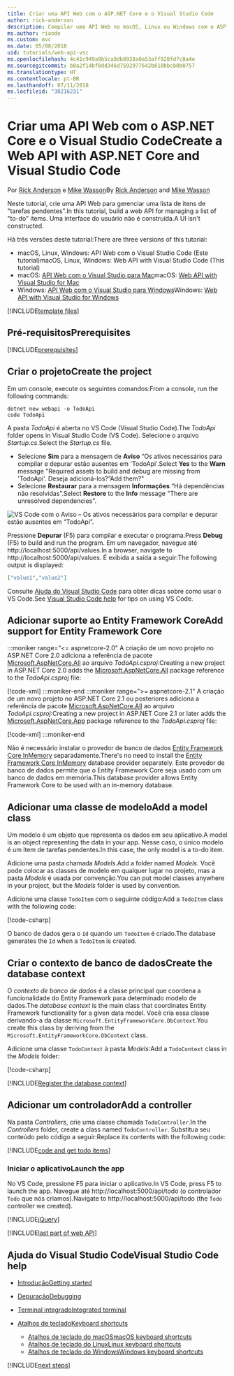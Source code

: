 ```yaml
---
title: Criar uma API Web com o ASP.NET Core e o Visual Studio Code
author: rick-anderson
description: Compilar uma API Web no macOS, Linux ou Windows com o ASP.NET Core MVC e o Visual Studio Code
ms.author: riande
ms.custom: mvc
ms.date: 05/08/2018
uid: tutorials/web-api-vsc
ms.openlocfilehash: 4c41c949a9b5ca8db8928a0a53aff928fd7c8a4e
ms.sourcegitcommit: b8a2f14bf8dd346d7592977642b610bbcb0b0757
ms.translationtype: HT
ms.contentlocale: pt-BR
ms.lasthandoff: 07/11/2018
ms.locfileid: "38216231"
---
```

# <a name="create-a-web-api-with-aspnet-core-and-visual-studio-code"></a><span data-ttu-id="b2608-103">Criar uma API Web com o ASP.NET Core e o Visual Studio Code</span><span class="sxs-lookup"><span data-stu-id="b2608-103">Create a Web API with ASP.NET Core and Visual Studio Code</span></span>

<span data-ttu-id="b2608-104">Por [Rick Anderson](https://twitter.com/RickAndMSFT) e [Mike Wasson](https://github.com/mikewasson)</span><span class="sxs-lookup"><span data-stu-id="b2608-104">By [Rick Anderson](https://twitter.com/RickAndMSFT) and [Mike Wasson](https://github.com/mikewasson)</span></span>

<span data-ttu-id="b2608-105">Neste tutorial, crie uma API Web para gerenciar uma lista de itens de "tarefas pendentes".</span><span class="sxs-lookup"><span data-stu-id="b2608-105">In this tutorial, build a web API for managing a list of "to-do" items.</span></span> <span data-ttu-id="b2608-106">Uma interface do usuário não é construída.</span><span class="sxs-lookup"><span data-stu-id="b2608-106">A UI isn't constructed.</span></span>

<span data-ttu-id="b2608-107">Há três versões deste tutorial:</span><span class="sxs-lookup"><span data-stu-id="b2608-107">There are three versions of this tutorial:</span></span>

* <span data-ttu-id="b2608-108">macOS, Linux, Windows: API Web com o Visual Studio Code (Este tutorial)</span><span class="sxs-lookup"><span data-stu-id="b2608-108">macOS, Linux, Windows: Web API with Visual Studio Code (This tutorial)</span></span>
* <span data-ttu-id="b2608-109">macOS: [API Web com o Visual Studio para Mac](xref:tutorials/first-web-api-mac)</span><span class="sxs-lookup"><span data-stu-id="b2608-109">macOS: [Web API with Visual Studio for Mac](xref:tutorials/first-web-api-mac)</span></span>
* <span data-ttu-id="b2608-110">Windows: [API Web com o Visual Studio para Windows](xref:tutorials/first-web-api)</span><span class="sxs-lookup"><span data-stu-id="b2608-110">Windows: [Web API with Visual Studio for Windows](xref:tutorials/first-web-api)</span></span>

<!-- WARNING: The code AND images in this doc are used by uid: tutorials/web-api-vsc, tutorials/first-web-api-mac and tutorials/first-web-api. If you change any code/images in this tutorial, update uid: tutorials/web-api-vsc -->

[!INCLUDE[template files](../includes/webApi/intro.md)]

## <a name="prerequisites"></a><span data-ttu-id="b2608-111">Pré-requisitos</span><span class="sxs-lookup"><span data-stu-id="b2608-111">Prerequisites</span></span>

[!INCLUDE[prerequisites](~/includes/net-core-prereqs-vscode.md)]

## <a name="create-the-project"></a><span data-ttu-id="b2608-112">Criar o projeto</span><span class="sxs-lookup"><span data-stu-id="b2608-112">Create the project</span></span>

<span data-ttu-id="b2608-113">Em um console, execute os seguintes comandos:</span><span class="sxs-lookup"><span data-stu-id="b2608-113">From a console, run the following commands:</span></span>

```console
dotnet new webapi -o TodoApi
code TodoApi
```

<span data-ttu-id="b2608-114">A pasta *TodoApi* é aberta no VS Code (Visual Studio Code).</span><span class="sxs-lookup"><span data-stu-id="b2608-114">The *TodoApi* folder opens in Visual Studio Code (VS Code).</span></span> <span data-ttu-id="b2608-115">Selecione o arquivo *Startup.cs*.</span><span class="sxs-lookup"><span data-stu-id="b2608-115">Select the *Startup.cs* file.</span></span>

* <span data-ttu-id="b2608-116">Selecione **Sim** para a mensagem de **Aviso** “Os ativos necessários para compilar e depurar estão ausentes em 'TodoApi'.</span><span class="sxs-lookup"><span data-stu-id="b2608-116">Select **Yes** to the **Warn** message "Required assets to build and debug are missing from 'TodoApi'.</span></span> <span data-ttu-id="b2608-117">Deseja adicioná-los?”</span><span class="sxs-lookup"><span data-stu-id="b2608-117">Add them?"</span></span>
* <span data-ttu-id="b2608-118">Selecione **Restaurar** para a mensagem **Informações** “Há dependências não resolvidas”.</span><span class="sxs-lookup"><span data-stu-id="b2608-118">Select **Restore** to the **Info** message "There are unresolved dependencies".</span></span>

<!-- uid: tutorials/first-mvc-app-xplat/start-mvc uses the pic below. If you change it, make sure it's consistent -->

![VS Code com o Aviso – Os ativos necessários para compilar e depurar estão ausentes em “TodoApi”.](web-api-vsc/_static/vsc_restore.png)

<span data-ttu-id="b2608-122">Pressione **Depurar** (F5) para compilar e executar o programa.</span><span class="sxs-lookup"><span data-stu-id="b2608-122">Press **Debug** (F5) to build and run the program.</span></span> <span data-ttu-id="b2608-123">Em um navegador, navegue até http://localhost:5000/api/values.</span><span class="sxs-lookup"><span data-stu-id="b2608-123">In a browser, navigate to http://localhost:5000/api/values.</span></span> <span data-ttu-id="b2608-124">É exibida a saída a seguir:</span><span class="sxs-lookup"><span data-stu-id="b2608-124">The following output is displayed:</span></span>

```json
["value1","value2"]
```

<span data-ttu-id="b2608-125">Consulte [Ajuda do Visual Studio Code](#visual-studio-code-help) para obter dicas sobre como usar o VS Code.</span><span class="sxs-lookup"><span data-stu-id="b2608-125">See [Visual Studio Code help](#visual-studio-code-help) for tips on using VS Code.</span></span>

## <a name="add-support-for-entity-framework-core"></a><span data-ttu-id="b2608-126">Adicionar suporte ao Entity Framework Core</span><span class="sxs-lookup"><span data-stu-id="b2608-126">Add support for Entity Framework Core</span></span>

:::moniker range="<= aspnetcore-2.0"
<span data-ttu-id="b2608-127">A criação de um novo projeto no ASP.NET Core 2.0 adiciona a referência de pacote [Microsoft.AspNetCore.All](https://www.nuget.org/packages/Microsoft.AspNetCore.All) ao arquivo *TodoApi.csproj*:</span><span class="sxs-lookup"><span data-stu-id="b2608-127">Creating a new project in ASP.NET Core 2.0 adds the [Microsoft.AspNetCore.All](https://www.nuget.org/packages/Microsoft.AspNetCore.All) package reference to the *TodoApi.csproj* file:</span></span>

[!code-xml[](first-web-api/samples/2.0/TodoApi/TodoApi.csproj?name=snippet_Metapackage&highlight=2)]
:::moniker-end
:::moniker range=">= aspnetcore-2.1"
<span data-ttu-id="b2608-128">A criação de um novo projeto no ASP.NET Core 2.1 ou posteriores adiciona a referência de pacote [Microsoft.AspNetCore.All](https://www.nuget.org/packages/Microsoft.AspNetCore.App) ao arquivo *TodoApi.csproj*:</span><span class="sxs-lookup"><span data-stu-id="b2608-128">Creating a new project in ASP.NET Core 2.1 or later adds the [Microsoft.AspNetCore.App](https://www.nuget.org/packages/Microsoft.AspNetCore.App) package reference to the *TodoApi.csproj* file:</span></span>

[!code-xml[](first-web-api/samples/2.1/TodoApi/TodoApi.csproj?name=snippet_Metapackage&highlight=2)]
:::moniker-end

<span data-ttu-id="b2608-129">Não é necessário instalar o provedor de banco de dados [Entity Framework Core InMemory](/ef/core/providers/in-memory/) separadamente.</span><span class="sxs-lookup"><span data-stu-id="b2608-129">There's no need to install the [Entity Framework Core InMemory](/ef/core/providers/in-memory/) database provider separately.</span></span> <span data-ttu-id="b2608-130">Este provedor de banco de dados permite que o Entity Framework Core seja usado com um banco de dados em memória.</span><span class="sxs-lookup"><span data-stu-id="b2608-130">This database provider allows Entity Framework Core to be used with an in-memory database.</span></span>

## <a name="add-a-model-class"></a><span data-ttu-id="b2608-131">Adicionar uma classe de modelo</span><span class="sxs-lookup"><span data-stu-id="b2608-131">Add a model class</span></span>

<span data-ttu-id="b2608-132">Um modelo é um objeto que representa os dados em seu aplicativo.</span><span class="sxs-lookup"><span data-stu-id="b2608-132">A model is an object representing the data in your app.</span></span> <span data-ttu-id="b2608-133">Nesse caso, o único modelo é um item de tarefas pendentes.</span><span class="sxs-lookup"><span data-stu-id="b2608-133">In this case, the only model is a to-do item.</span></span>

<span data-ttu-id="b2608-134">Adicione uma pasta chamada *Models*.</span><span class="sxs-lookup"><span data-stu-id="b2608-134">Add a folder named *Models*.</span></span> <span data-ttu-id="b2608-135">Você pode colocar as classes de modelo em qualquer lugar no projeto, mas a pasta *Models* é usada por convenção.</span><span class="sxs-lookup"><span data-stu-id="b2608-135">You can put model classes anywhere in your project, but the *Models* folder is used by convention.</span></span>

<span data-ttu-id="b2608-136">Adicione uma classe `TodoItem` com o seguinte código:</span><span class="sxs-lookup"><span data-stu-id="b2608-136">Add a `TodoItem` class with the following code:</span></span>

[!code-csharp[](first-web-api/samples/2.0/TodoApi/Models/TodoItem.cs)]

<span data-ttu-id="b2608-137">O banco de dados gera o `Id` quando um `TodoItem` é criado.</span><span class="sxs-lookup"><span data-stu-id="b2608-137">The database generates the `Id` when a `TodoItem` is created.</span></span>

## <a name="create-the-database-context"></a><span data-ttu-id="b2608-138">Criar o contexto de banco de dados</span><span class="sxs-lookup"><span data-stu-id="b2608-138">Create the database context</span></span>

<span data-ttu-id="b2608-139">O *contexto de banco de dados* é a classe principal que coordena a funcionalidade do Entity Framework para determinado modelo de dados.</span><span class="sxs-lookup"><span data-stu-id="b2608-139">The *database context* is the main class that coordinates Entity Framework functionality for a given data model.</span></span> <span data-ttu-id="b2608-140">Você cria essa classe derivando-a da classe `Microsoft.EntityFrameworkCore.DbContext`.</span><span class="sxs-lookup"><span data-stu-id="b2608-140">You create this class by deriving from the `Microsoft.EntityFrameworkCore.DbContext` class.</span></span>

<span data-ttu-id="b2608-141">Adicione uma classe `TodoContext` à pasta *Models*:</span><span class="sxs-lookup"><span data-stu-id="b2608-141">Add a `TodoContext` class in the *Models* folder:</span></span>

[!code-csharp[](first-web-api/samples/2.0/TodoApi/Models/TodoContext.cs)]

[!INCLUDE[Register the database context](../includes/webApi/register_dbContext.md)]

## <a name="add-a-controller"></a><span data-ttu-id="b2608-142">Adicionar um controlador</span><span class="sxs-lookup"><span data-stu-id="b2608-142">Add a controller</span></span>

<span data-ttu-id="b2608-143">Na pasta *Controllers*, crie uma classe chamada `TodoController`.</span><span class="sxs-lookup"><span data-stu-id="b2608-143">In the *Controllers* folder, create a class named `TodoController`.</span></span> <span data-ttu-id="b2608-144">Substitua seu conteúdo pelo código a seguir:</span><span class="sxs-lookup"><span data-stu-id="b2608-144">Replace its contents with the following code:</span></span>

[!INCLUDE[code and get todo items](../includes/webApi/getTodoItems.md)]

### <a name="launch-the-app"></a><span data-ttu-id="b2608-145">Iniciar o aplicativo</span><span class="sxs-lookup"><span data-stu-id="b2608-145">Launch the app</span></span>

<span data-ttu-id="b2608-146">No VS Code, pressione F5 para iniciar o aplicativo.</span><span class="sxs-lookup"><span data-stu-id="b2608-146">In VS Code, press F5 to launch the app.</span></span> <span data-ttu-id="b2608-147">Navegue até http://localhost:5000/api/todo (o controlador `Todo` que nós criamos).</span><span class="sxs-lookup"><span data-stu-id="b2608-147">Navigate to http://localhost:5000/api/todo (the `Todo` controller we created).</span></span>

[!INCLUDE[jQuery](../includes/webApi/add-jquery.md)]

[!INCLUDE[last part of web API](../includes/webApi/end.md)]

## <a name="visual-studio-code-help"></a><span data-ttu-id="b2608-148">Ajuda do Visual Studio Code</span><span class="sxs-lookup"><span data-stu-id="b2608-148">Visual Studio Code help</span></span>

* [<span data-ttu-id="b2608-149">Introdução</span><span class="sxs-lookup"><span data-stu-id="b2608-149">Getting started</span></span>](https://code.visualstudio.com/docs)
* [<span data-ttu-id="b2608-150">Depuração</span><span class="sxs-lookup"><span data-stu-id="b2608-150">Debugging</span></span>](https://code.visualstudio.com/docs/editor/debugging)
* [<span data-ttu-id="b2608-151">Terminal integrado</span><span class="sxs-lookup"><span data-stu-id="b2608-151">Integrated terminal</span></span>](https://code.visualstudio.com/docs/editor/integrated-terminal)
* [<span data-ttu-id="b2608-152">Atalhos de teclado</span><span class="sxs-lookup"><span data-stu-id="b2608-152">Keyboard shortcuts</span></span>](https://code.visualstudio.com/docs/getstarted/keybindings#_keyboard-shortcuts-reference)

  * [<span data-ttu-id="b2608-153">Atalhos de teclado do macOS</span><span class="sxs-lookup"><span data-stu-id="b2608-153">macOS keyboard shortcuts</span></span>](https://code.visualstudio.com/shortcuts/keyboard-shortcuts-macos.pdf)
  * [<span data-ttu-id="b2608-154">Atalhos de teclado do Linux</span><span class="sxs-lookup"><span data-stu-id="b2608-154">Linux keyboard shortcuts</span></span>](https://code.visualstudio.com/shortcuts/keyboard-shortcuts-linux.pdf)
  * [<span data-ttu-id="b2608-155">Atalhos de teclado do Windows</span><span class="sxs-lookup"><span data-stu-id="b2608-155">Windows keyboard shortcuts</span></span>](https://code.visualstudio.com/shortcuts/keyboard-shortcuts-windows.pdf)

[!INCLUDE[next steps](../includes/webApi/next.md)]
